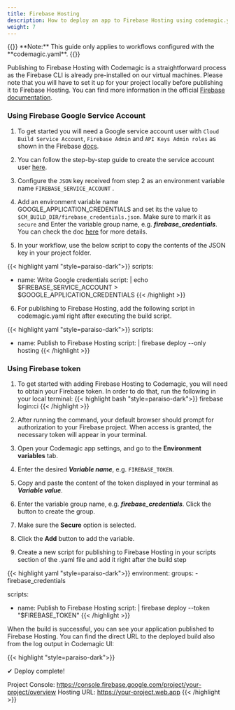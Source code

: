 ```yaml
---
title: Firebase Hosting
description: How to deploy an app to Firebase Hosting using codemagic.yaml
weight: 7
---
```


</p>
{{<notebox>}}
**Note:** This guide only applies to workflows configured with the **codemagic.yaml**.
{{</notebox>}}

Publishing to Firebase Hosting with Codemagic is a straightforward process as the Firebase CLI is already pre-installed on our virtual machines. Please note that you will have to set it up for your project locally before publishing it to Firebase Hosting. You can find more information in the official [Firebase documentation](https://firebase.google.com/docs/hosting/quickstart).


### Using Firebase Google Service Account
1. To get started you will need a Google service account user with `Cloud Build Service Account`, `Firebase Admin` and `API Keys Admin roles` as shown in the Firebase [docs](https://cloud.google.com/build/docs/deploying-builds/deploy-firebase#required_iam_permissions).

2. You can follow the step-by-step guide to create the service account user [here](../yaml-publishing/firebase-app-distribution/).

3. Configure the `JSON` key received from step 2 as an environment variable name `FIREBASE_SERVICE_ACCOUNT` .

4. Add an environment variable name GOOGLE_APPLICATION_CREDENTIALS and set its the value to `$CM_BUILD_DIR/firebase_credentials.json`. Make sure to mark it as `secure` and Enter the variable group name, e.g. **_firebase_credentials_**. You can check the doc [here](../yaml-basic-configuration/configuring-environment-variables/) for more details.

5. In your workflow, use the below script to copy the contents of the JSON key in your project folder.


{{< highlight yaml "style=paraiso-dark">}}
scripts:
  - name: Write Google credentials
    script: | 
      echo $FIREBASE_SERVICE_ACCOUNT > $GOOGLE_APPLICATION_CREDENTIALS
{{< /highlight >}}


6. For publishing to Firebase Hosting, add the following script in codemagic.yaml right after executing the build script.

{{< highlight yaml "style=paraiso-dark">}}
scripts:
  - name: Publish to Firebase Hosting
    script: | 
      firebase deploy --only hosting
{{< /highlight >}}

### Using Firebase token

1. To get started with adding Firebase Hosting to Codemagic, you will need to obtain your Firebase token. In order to do that, run the following in your local terminal:
{{< highlight bash "style=paraiso-dark">}}
firebase login:ci
{{< /highlight >}}

2. After running the command, your default browser should prompt for authorization to your Firebase project. When access is granted, the necessary token will appear in your terminal.
3. Open your Codemagic app settings, and go to the **Environment variables** tab.
4. Enter the desired **_Variable name_**, e.g. `FIREBASE_TOKEN`.
5. Copy and paste the content of the token displayed in your terminal as **_Variable value_**.
6. Enter the variable group name, e.g. **_firebase_credentials_**. Click the button to create the group.
7. Make sure the **Secure** option is selected.
8. Click the **Add** button to add the variable.

5. Create a new script for publishing to Firebase Hosting in your scripts section of the .yaml file and add it right after the build step

{{< highlight yaml "style=paraiso-dark">}}
environment:
  groups:
    -firebase_credentials

scripts:
  - name: Publish to Firebase Hosting
    script: | 
      firebase deploy --token "$FIREBASE_TOKEN"
{{< /highlight >}}


When the build is successful, you can see your application published to Firebase Hosting. You can find the direct URL to the deployed build also from the log output in Codemagic UI:

{{< highlight "style=paraiso-dark">}}

✔  Deploy complete!

Project Console: https://console.firebase.google.com/project/your-project/overview
Hosting URL: https://your-project.web.app
{{< /highlight >}}


